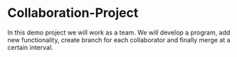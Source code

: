 # Collaboration-Project
In this demo project we will work as a team. We will develop a program, add new functionality, create branch for each collaborator and finally merge at a certain interval.
